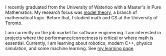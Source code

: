 I recently graduated from the University of Waterloo with a Master's in Pure Mathematics. My research focus was [model theory](https://en.wikipedia.org/wiki/Model_theory), a branch of mathematical logic. Before that, I studied math and CS at the University of Toronto. <!-- In my spare time, you can find me shredding trails on my mountain [bike](/assets/bike.jpg). -->

I am currently on the job market for software engineering. I am interested in projects where the performance/correctness is critical or where math is essential. Currently, I am learning about robotics, modern C++, physics simulation, and some machine learning. See [my learning page](/portfolio/learning).